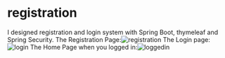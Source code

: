 # registration
I designed registration and login system with Spring Boot, thymeleaf and Spring Security.
The Registration Page:![registration](https://user-images.githubusercontent.com/67893921/136177854-4147003a-4214-4591-8d7c-6046ee67195d.png)
The Login page:![login](https://user-images.githubusercontent.com/67893921/136177908-4ca75e65-d119-41bb-b62b-01caeb0d2c21.png)
The Home Page when you logged in:![loggedin](https://user-images.githubusercontent.com/67893921/136177953-54c6d6a9-9786-447f-a708-f7a9ecde5ff7.png)
